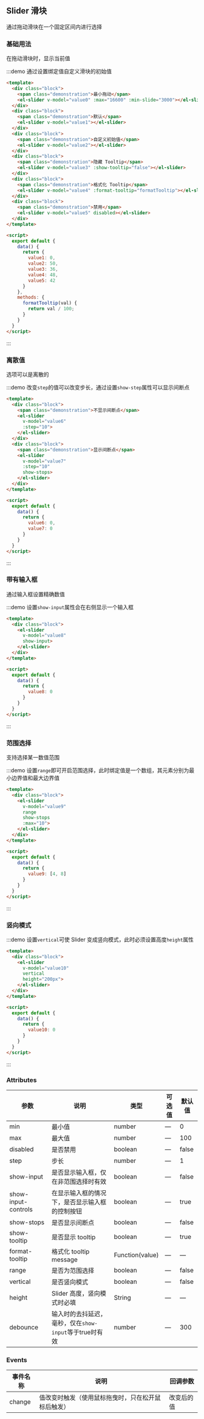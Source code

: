 <script>
  export default {
    data() {
      return {
        value0: 3000,
        value1: 0,
        value2: 50,
        value3: 36,
        value4: 48,
        value5: 42,
        value6: 0,
        value7: 0,
        value8: 0,
        value9: [4, 8],
        value10: 0
      };
    },
    methods: {
      formatTooltip(val) {
        return val / 100;
      }
    }
  }
</script>

<style>
  .demo-box.demo-slider .source {
    padding: 0;
  }

  .demo-box.demo-slider .block {
    padding: 30px 24px;
    overflow: hidden;
    border-bottom: solid 1px #EFF2F6;
    &:last-child {
      border-bottom: none;
    }
  }

  .demo-box.demo-slider .demonstration {
    font-size: 14px;
    color: #8492a6;
    line-height: 44px;
  }

  .demo-box.demo-slider .demonstration + .el-slider {
    float: right;
    width: 70%;
    margin-right: 20px;
  }
</style>

## Slider 滑块

通过拖动滑块在一个固定区间内进行选择

### 基础用法

在拖动滑块时，显示当前值

:::demo 通过设置绑定值自定义滑块的初始值
```html
<template>
  <div class="block">
    <span class="demonstration">最小拖动</span>
    <el-slider v-model="value0" :max="16600" :min-slide="3000"></el-slider>{{value0}}
  </div>
  <div class="block">
    <span class="demonstration">默认</span>
    <el-slider v-model="value1"></el-slider>
  </div>
  <div class="block">
    <span class="demonstration">自定义初始值</span>
    <el-slider v-model="value2"></el-slider>
  </div>
  <div class="block">
    <span class="demonstration">隐藏 Tooltip</span>
    <el-slider v-model="value3" :show-tooltip="false"></el-slider>
  </div>
  <div class="block">
    <span class="demonstration">格式化 Tooltip</span>
    <el-slider v-model="value4" :format-tooltip="formatTooltip"></el-slider>
  </div>
  <div class="block">
    <span class="demonstration">禁用</span>
    <el-slider v-model="value5" disabled></el-slider>
  </div>
</template>

<script>
  export default {
    data() {
      return {
        value1: 0,
        value2: 50,
        value3: 36,
        value4: 48,
        value5: 42
      }
    },
    methods: {
      formatTooltip(val) {
        return val / 100;
      }
    }
  }
</script>
```
:::

### 离散值

选项可以是离散的

:::demo 改变`step`的值可以改变步长，通过设置`show-step`属性可以显示间断点
```html
<template>
  <div class="block">
    <span class="demonstration">不显示间断点</span>
    <el-slider
      v-model="value6"
      :step="10">
    </el-slider>
  </div>
  <div class="block">
    <span class="demonstration">显示间断点</span>
    <el-slider
      v-model="value7"
      :step="10"
      show-stops>
    </el-slider>
  </div>
</template>

<script>
  export default {
    data() {
      return {
        value6: 0,
        value7: 0
      }
    }
  }
</script>
```
:::

### 带有输入框

通过输入框设置精确数值

:::demo 设置`show-input`属性会在右侧显示一个输入框
```html
<template>
  <div class="block">
    <el-slider
      v-model="value8"
      show-input>
    </el-slider>
  </div>
</template>

<script>
  export default {
    data() {
      return {
        value8: 0
      }
    }
  }
</script>
```
:::

### 范围选择

支持选择某一数值范围

:::demo 设置`range`即可开启范围选择，此时绑定值是一个数组，其元素分别为最小边界值和最大边界值
```html
<template>
  <div class="block">
    <el-slider
      v-model="value9"
      range
      show-stops
      :max="10">
    </el-slider>
  </div>
</template>

<script>
  export default {
    data() {
      return {
        value9: [4, 8]
      }
    }
  }
</script>
```
:::

### 竖向模式

:::demo 设置`vertical`可使 Slider 变成竖向模式，此时必须设置高度`height`属性
```html
<template>
  <div class="block">
    <el-slider
      v-model="value10"
      vertical
      height="200px">
    </el-slider>
  </div>
</template>

<script>
  export default {
    data() {
      return {
        value10: 0
      }
    }
  }
</script>
```
:::

### Attributes
| 参数      | 说明          | 类型      | 可选值                           | 默认值  |
|---------- |-------------- |---------- |--------------------------------  |-------- |
| min | 最小值 | number | — | 0 |
| max | 最大值 | number | — | 100 |
| disabled | 是否禁用 | boolean | — | false |
| step | 步长 | number | — | 1 |
| show-input | 是否显示输入框，仅在非范围选择时有效 | boolean | — | false |
| show-input-controls | 在显示输入框的情况下，是否显示输入框的控制按钮 | boolean | — | true|
| show-stops | 是否显示间断点 | boolean | — | false |
| show-tooltip | 是否显示 tooltip | boolean | — | true |
| format-tooltip | 格式化 tooltip message | Function(value) | — | — |
| range | 是否为范围选择 | boolean | — | false |
| vertical | 是否竖向模式 | boolean | — | false |
| height | Slider 高度，竖向模式时必填 | String | — | — |
| debounce | 输入时的去抖延迟，毫秒，仅在`show-input`等于true时有效 | number | — | 300 |

### Events
| 事件名称      | 说明    | 回调参数      |
|---------- |-------- |---------- |
| change | 值改变时触发（使用鼠标拖曳时，只在松开鼠标后触发） | 改变后的值 |
